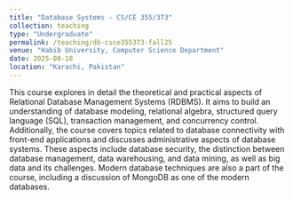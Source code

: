 ```yaml
---
title: "Database Systems - CS/CE 355/373"
collection: teaching
type: "Undergraduate"
permalink: /teaching/db-csce355373-fall25
venue: "Habib University, Computer Science Department"
date: 2025-08-18
location: "Karachi, Pakistan"
---
```


This course explores in detail the theoretical and practical aspects of Relational Database Management Systems (RDBMS). It aims to build an understanding of database modeling, relational algebra, structured query language (SQL), transaction management, and concurrency control. Additionally, the course covers topics related to database connectivity with front-end applications and discusses administrative aspects of database systems. These aspects include database security, the distinction between database management, data warehousing, and data mining, as well as big data and its challenges. Modern database techniques are also a part of the course, including a discussion of MongoDB as one of the modern databases.
